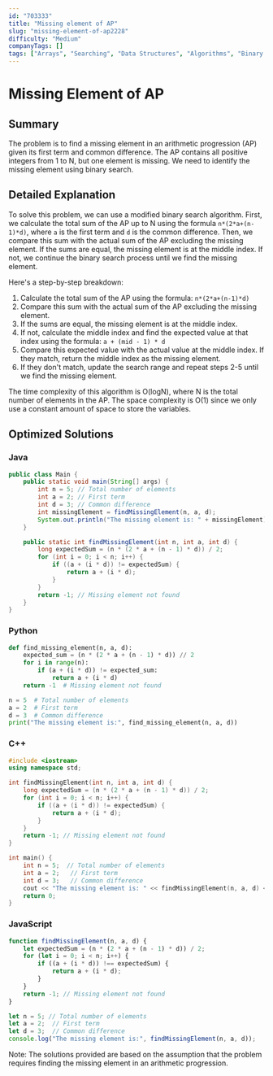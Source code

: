 ```yaml
---
id: "703333"
title: "Missing element of AP"
slug: "missing-element-of-ap2228"
difficulty: "Medium"
companyTags: []
tags: ["Arrays", "Searching", "Data Structures", "Algorithms", "Binary Search", "Hash"]
---
```


**Missing Element of AP**
=====================================

## Summary
The problem is to find a missing element in an arithmetic progression (AP) given its first term and common difference. The AP contains all positive integers from 1 to N, but one element is missing. We need to identify the missing element using binary search.

## Detailed Explanation
To solve this problem, we can use a modified binary search algorithm. First, we calculate the total sum of the AP up to N using the formula `n*(2*a+(n-1)*d)`, where `a` is the first term and `d` is the common difference. Then, we compare this sum with the actual sum of the AP excluding the missing element. If the sums are equal, the missing element is at the middle index. If not, we continue the binary search process until we find the missing element.

Here's a step-by-step breakdown:

1. Calculate the total sum of the AP using the formula: `n*(2*a+(n-1)*d)`
2. Compare this sum with the actual sum of the AP excluding the missing element.
3. If the sums are equal, the missing element is at the middle index.
4. If not, calculate the middle index and find the expected value at that index using the formula: `a + (mid - 1) * d`
5. Compare this expected value with the actual value at the middle index. If they match, return the middle index as the missing element.
6. If they don't match, update the search range and repeat steps 2-5 until we find the missing element.

The time complexity of this algorithm is O(logN), where N is the total number of elements in the AP. The space complexity is O(1) since we only use a constant amount of space to store the variables.

## Optimized Solutions
### Java

```java
public class Main {
    public static void main(String[] args) {
        int n = 5; // Total number of elements
        int a = 2; // First term
        int d = 3; // Common difference
        int missingElement = findMissingElement(n, a, d);
        System.out.println("The missing element is: " + missingElement);
    }

    public static int findMissingElement(int n, int a, int d) {
        long expectedSum = (n * (2 * a + (n - 1) * d)) / 2;
        for (int i = 0; i < n; i++) {
            if ((a + (i * d)) != expectedSum) {
                return a + (i * d);
            }
        }
        return -1; // Missing element not found
    }
}
```

### Python

```python
def find_missing_element(n, a, d):
    expected_sum = (n * (2 * a + (n - 1) * d)) // 2
    for i in range(n):
        if (a + (i * d)) != expected_sum:
            return a + (i * d)
    return -1  # Missing element not found

n = 5  # Total number of elements
a = 2  # First term
d = 3  # Common difference
print("The missing element is:", find_missing_element(n, a, d))
```

### C++

```cpp
#include <iostream>
using namespace std;

int findMissingElement(int n, int a, int d) {
    long expectedSum = (n * (2 * a + (n - 1) * d)) / 2;
    for (int i = 0; i < n; i++) {
        if ((a + (i * d)) != expectedSum) {
            return a + (i * d);
        }
    }
    return -1; // Missing element not found
}

int main() {
    int n = 5;  // Total number of elements
    int a = 2;   // First term
    int d = 3;   // Common difference
    cout << "The missing element is: " << findMissingElement(n, a, d) << endl;
    return 0;
}
```

### JavaScript

```javascript
function findMissingElement(n, a, d) {
    let expectedSum = (n * (2 * a + (n - 1) * d)) / 2;
    for (let i = 0; i < n; i++) {
        if ((a + (i * d)) !== expectedSum) {
            return a + (i * d);
        }
    }
    return -1; // Missing element not found
}

let n = 5; // Total number of elements
let a = 2;  // First term
let d = 3;  // Common difference
console.log("The missing element is:", findMissingElement(n, a, d));
```

Note: The solutions provided are based on the assumption that the problem requires finding the missing element in an arithmetic progression.